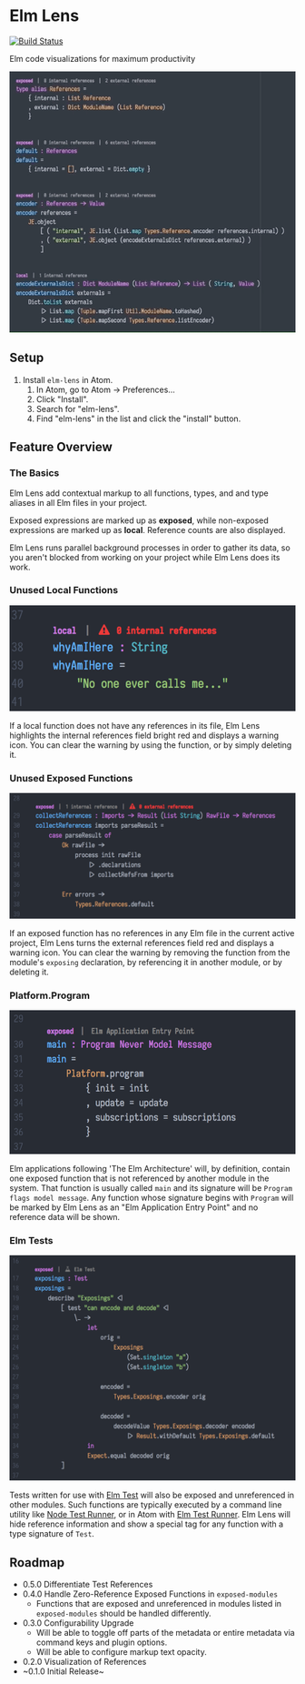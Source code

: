 # Elm Lens
[![Build Status](https://travis-ci.org/mbuscemi/elm-lens.svg?branch=master)](https://travis-ci.org/mbuscemi/elm-lens)

Elm code visualizations for maximum productivity

![Elm Lens](https://raw.githubusercontent.com/mbuscemi/elm-lens/master/images/example.gif?raw=true)

## Setup

1. Install `elm-lens` in Atom.
    1. In Atom, go to Atom → Preferences...
    2. Click "Install".
    3. Search for "elm-lens".
    4. Find "elm-lens" in the list and click the "install" button.

## Feature Overview

### The Basics

Elm Lens add contextual markup to all functions, types, and and type aliases in all Elm files in your project.

Exposed expressions are marked up as **exposed**, while non-exposed expressions are marked up as **local**. Reference
counts are also displayed.

Elm Lens runs parallel background processes in order to gather its data, so you aren't blocked from working on your project
while Elm Lens does its work.

### Unused Local Functions

![Unused Exposed Function Warning](https://raw.githubusercontent.com/mbuscemi/elm-lens/master/images/local-no-references-warning.png?raw=true)

If a local function does not have any references in its file, Elm Lens highlights the internal references field
bright red and displays a warning icon. You can clear the warning by using the function, or by simply deleting it.

### Unused Exposed Functions

![Unused Exposed Function Warning](https://raw.githubusercontent.com/mbuscemi/elm-lens/master/images/exposed-no-references-warning.png?raw=true)

If an exposed function has no references in any Elm file in the current active project, Elm Lens turns the
external references field red and displays a warning icon. You can clear the warning by removing the function from the
module's `exposing` declaration, by referencing it in another module, or by deleting it.

### Platform.Program

![Program Function Meta Tag](https://raw.githubusercontent.com/mbuscemi/elm-lens/master/images/program-function-tag.png?raw=true)

Elm applications following 'The Elm Architecture' will, by definition, contain one exposed function that is not referenced
by another module in the system. That function is usually called `main` and its signature will be `Program flags model message`.
Any function whose signature begins with `Program` will be marked by Elm Lens as an "Elm Application Entry Point" and no
reference data will be shown.

### Elm Tests

![Elm Test](https://raw.githubusercontent.com/mbuscemi/elm-lens/master/images/elm-test.png?raw=true)

Tests written for use with [Elm Test](https://github.com/elm-community/elm-test) will also be exposed and
unreferenced in other modules. Such functions are typically executed by a command line utility like
[Node Test Runner](https://github.com/rtfeldman/node-test-runner), or in Atom with
[Elm Test Runner](https://github.com/mbuscemi/elm-test-runner). Elm Lens will hide reference information and show a special
tag for any function with a type signature of `Test`.

## Roadmap

* 0.5.0 Differentiate Test References
* 0.4.0 Handle Zero-Reference Exposed Functions in `exposed-modules`
  * Functions that are exposed and unreferenced in modules listed in `exposed-modules` should be handled differently.
* 0.3.0 Configurability Upgrade
  * Will be able to toggle off parts of the metadata or entire metadata via command keys and plugin options.
  * Will be able to configure markup text opacity.
* 0.2.0 Visualization of References
* ~0.1.0 Initial Release~
